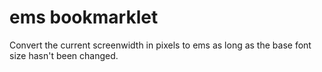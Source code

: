 # ems bookmarklet

Convert the current screenwidth in pixels to ems as long as the base font size hasn't been changed.
